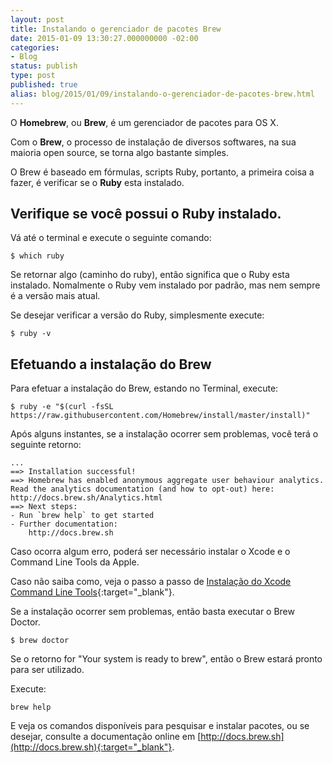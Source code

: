 ```yaml
---
layout: post
title: Instalando o gerenciador de pacotes Brew
date: 2015-01-09 13:30:27.000000000 -02:00
categories:
- Blog
status: publish
type: post
published: true
alias: blog/2015/01/09/instalando-o-gerenciador-de-pacotes-brew.html
---
```


O **Homebrew**, ou **Brew**, é um gerenciador de pacotes para OS X.

Com o **Brew**, o processo de instalação de diversos softwares, na sua maioria open source, se torna algo bastante simples.

O Brew é baseado em fórmulas, scripts Ruby, portanto, a primeira coisa a fazer, é verificar se o **Ruby** esta instalado.


## Verifique se você possui o Ruby instalado.

Vá até o terminal e execute o seguinte comando:

	$ which ruby

Se retornar algo (caminho do ruby), então significa que o Ruby esta instalado. Nomalmente o Ruby vem instalado por padrão, mas nem sempre é a versão mais atual.

Se desejar verificar a versão do Ruby, simplesmente execute:

	$ ruby -v

## Efetuando a instalação do Brew

Para efetuar a instalação do Brew, estando no Terminal, execute:

	$ ruby -e "$(curl -fsSL https://raw.githubusercontent.com/Homebrew/install/master/install)"

Após alguns instantes, se a instalação ocorrer sem problemas, você terá o seguinte retorno:

	...
	==> Installation successful!
	==> Homebrew has enabled anonymous aggregate user behaviour analytics.
	Read the analytics documentation (and how to opt-out) here:
	http://docs.brew.sh/Analytics.html
	==> Next steps:
	- Run `brew help` to get started
	- Further documentation: 
		http://docs.brew.sh

Caso ocorra algum erro, poderá ser necessário instalar o Xcode e o Command Line Tools da Apple.

Caso não saiba como, veja o passo a passo de [Instalação do Xcode Command Line Tools](http://www.maiconschmitz.com.br/blog/2015/01/09/instalando-o-xcode-e-o-command-line-tools.html){:target="_blank"}.

Se a instalação ocorrer sem problemas, então basta executar o Brew Doctor.

	$ brew doctor

Se o retorno for "Your system is ready to brew", então o Brew estará pronto para ser utilizado.

Execute:

	brew help

E veja os comandos disponíveis para pesquisar e instalar pacotes, ou se desejar, consulte a documentação online em [http://docs.brew.sh](http://docs.brew.sh){:target="_blank"}.
